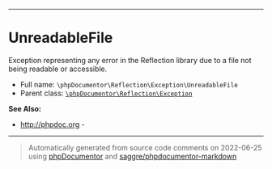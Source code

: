 ***

# UnreadableFile

Exception representing any error in the Reflection library due to a file not
being readable or accessible.



* Full name: `\phpDocumentor\Reflection\Exception\UnreadableFile`
* Parent class: [`\phpDocumentor\Reflection\Exception`](../Exception.md)

**See Also:**

* http://phpdoc.org - 






***
> Automatically generated from source code comments on 2022-06-25 using [phpDocumentor](http://www.phpdoc.org/) and [saggre/phpdocumentor-markdown](https://github.com/Saggre/phpDocumentor-markdown)
